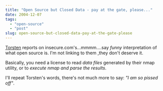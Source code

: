 ```yaml
---
title: "Open Source but Closed Data - pay at the gate, please..."
date: 2004-12-07
tags: 
  - "open-source"
  - "post"
slug: open-source-but-closed-data-pay-at-the-gate-please
---
```


[Torsten](http://vafer.org/blog/tcurdt/archives/000164.html) reports on insecure.com's...mmmm....say _funny_ interpretation of what open source is. I'm not linking to them ,they don't deserve it.

Basically, you need a license to read _data files_ generated by their nmap utility, or to _execute nmap and parse the results_.

I'll repeat Torsten's words, there's not much more to say: _"I am so pissed off"_.
